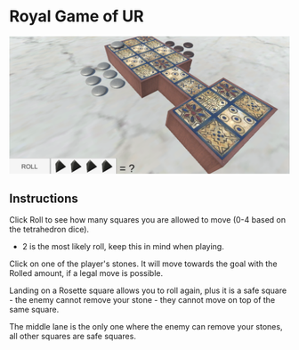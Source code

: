 # Royal Game of UR

![plot](./RoyalGameOfUr.png)

## Instructions

Click Roll to see how many squares you are allowed to move (0-4 based on the tetrahedron dice).
* 2 is the most likely roll, keep this in mind when playing.

Click on one of the player's stones. It will move towards the goal with the Rolled amount, if a legal move is possible. 

Landing on a Rosette square allows you to roll again, plus it is a safe square - the enemy cannot remove your stone - they cannot move on top of the same square.

The middle lane is the only one where the enemy can remove your stones, all other squares are safe squares.